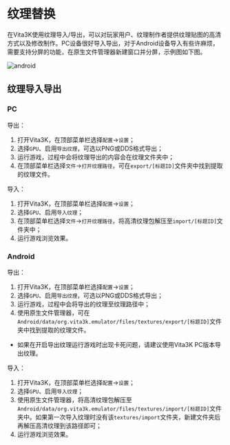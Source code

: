 # 纹理替换
在Vita3K使用纹理导入/导出，可以对玩家用户、纹理制作者提供纹理贴图的高清方式以及修改制作。PC设备很好导入导出，对于Android设备导入有些许麻烦，需要支持分屏的功能，在原生文件管理器新建窗口并分屏，示例图如下图。

![android](https://github.com/Croden1999/Vita3K-Quick-Guide/assets/61804715/cd69ff4f-eda2-4e86-9c8c-347e21580916)

## 纹理导入导出
### PC
导出：
1. 打开Vita3K，在顶部菜单栏选择`配置`->`设置`；
2. 选择`GPU`、启用`导出纹理`，可选以PNG或DDS格式导出；
3. 运行游戏，过程中会将纹理导出的内容会在纹理文件夹中；
4. 在顶部菜单栏选择`文件`->`打开纹理路径`，可在`export/[标题ID]`文件夹中找到提取的纹理文件。

导入：
1. 打开Vita3K，在顶部菜单栏选择`配置`->`设置`；
2. 选择`GPU`、启用`导入纹理`；
3. 在顶部菜单栏选择`文件`->`打开纹理路径`，将高清纹理包解压至`import/[标题ID]`文件夹中；
4. 运行游戏浏览效果。

### Android
导出：
1. 打开Vita3K，在顶部菜单栏选择`配置`->`设置`；
2. 选择`GPU`、启用`导出纹理`，可选以PNG或DDS格式导出；
3. 运行游戏，过程中会将导出的纹理至纹理路径中；
4. 使用原生文件管理器，可在`Android/data/org.vita3k.emulator/files/textures/export/[标题ID]`文件夹中找到提取的纹理文件。

- 如果在开启导出纹理运行游戏时出现卡死问题，请建议使用Vita3K PC版本导出纹理。

导入：
1. 打开Vita3K，在顶部菜单栏选择`配置`->`设置`；
2. 选择`GPU`、启用`导入纹理`；
3. 使用原生文件管理器，将高清纹理包解压至`Android/data/org.vita3k.emulator/files/textures/import/[标题ID]`文件夹中。如果第一次导入纹理时没有该`textures/import`文件夹，新建文件夹后再解压高清纹理到该路径即可；
4. 运行游戏浏览效果。
